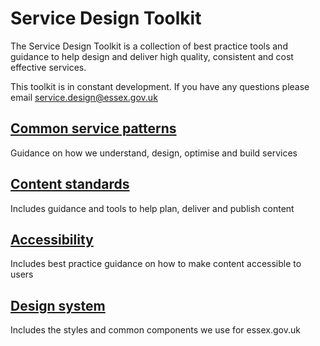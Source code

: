 # Service Design Toolkit

The Service Design Toolkit is a collection of best practice tools and guidance to help design and deliver high quality, consistent and cost effective services.

This toolkit is in constant development. If you have any questions please email [service.design@essex.gov.uk](mailto:service.design@essex.gov.uk)

## [Common service patterns](/docs/core/common-service-patterns/overview)

Guidance on how we understand, design, optimise and build services

## [Content standards](/docs/core/content/overview)

Includes guidance and tools to help plan, deliver and publish content

## [Accessibility](/docs/core/accessibility/overview)
Includes best practice guidance on how to make content accessible to users

## [Design system](/docs/core/design/overview)
Includes the styles and common components we use for essex.gov.uk
